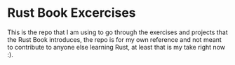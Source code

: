 # Rust Book Excercises

This is the repo that I am using to go through the exercises and projects that the Rust Book introduces, the repo is for my own reference and not meant to contribute to anyone else learning Rust, at least that is my take right now :).
